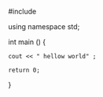 #include<iostream>

using namespace std;

int main () {

    cout << " hellow world" ;

    return 0;
}
